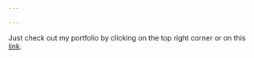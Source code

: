 ```yaml
---

---
```


Just check out my portfolio by clicking on the top right corner or on this [link](https://victordujardin.github.io/portfolio/).
